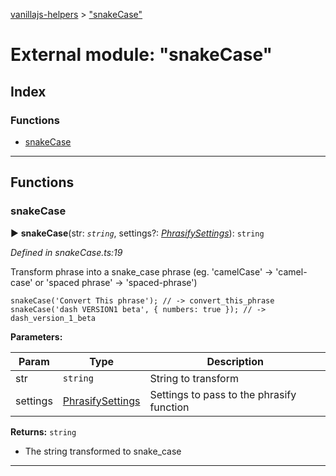 [vanillajs-helpers](../README.md) > ["snakeCase"](../modules/_snakecase_.md)



# External module: "snakeCase"

## Index

### Functions

* [snakeCase](_snakecase_.md#snakecase)



---
## Functions
<a id="snakecase"></a>

###  snakeCase

► **snakeCase**(str: *`string`*, settings?: *[PhrasifySettings](../interfaces/_phrasify_.phrasifysettings.md)*): `string`



*Defined in snakeCase.ts:19*



Transform phrase into a snake_case phrase (eg. 'camelCase' -> 'camel-case' or 'spaced phrase' -> 'spaced-phrase')

    snakeCase('Convert This phrase'); // -> convert_this_phrase
    snakeCase('dash VERSION1 beta', { numbers: true }); // -> dash_version_1_beta


**Parameters:**

| Param | Type | Description |
| ------ | ------ | ------ |
| str | `string`   |  String to transform |
| settings | [PhrasifySettings](../interfaces/_phrasify_.phrasifysettings.md)   |  Settings to pass to the phrasify function |





**Returns:** `string`
- The string transformed to snake_case






___


